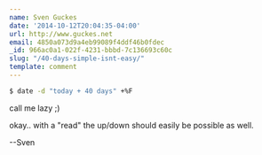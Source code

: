 ```yaml
---
name: Sven Guckes
date: '2014-10-12T20:04:35-04:00'
url: http://www.guckes.net
email: 4850a073d9a4eb99089f4ddf46b0fdec
_id: 966ac0a1-022f-4231-bbbd-7c136693c60c
slug: "/40-days-simple-isnt-easy/"
template: comment
---
```


```sh
$ date -d "today + 40 days" +%F
```

call me lazy ;)

okay.. with a "read" the up/down
should easily be possible as well.

--Sven

